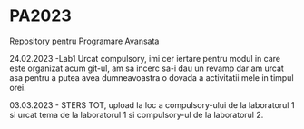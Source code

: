 # PA2023
Repository pentru Programare Avansata

24.02.2023 -Lab1 Urcat compulsory, imi cer iertare pentru modul in care este organizat acum git-ul, am sa incerc sa-i dau un revamp dar am urcat asa pentru a putea avea dumneavoastra o dovada a activitatii mele in timpul orei.
 
03.03.2023 - STERS TOT, upload la loc a compulsory-ului de la laboratorul 1 si urcat tema de la laboratorul 1 si compulsory-ul de la laboratorul 2.
